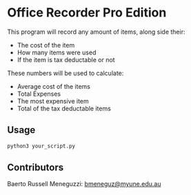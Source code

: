 # Office Recorder Pro Edition
This program will record any amount of items, along side their:
* The cost of the item
* How many items were used
* If the item is tax deductable or not

These numbers will be used to calculate:
* Average cost of the items
* Total Expenses
* The most expensive item
* Total of the tax deductable items

## Usage
```bash
python3 your_script.py
```
## Contributors
Baerto Russell Meneguzzi: bmeneguz@myune.edu.au
